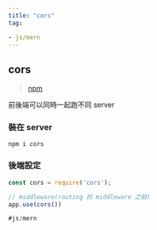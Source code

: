```yaml
---
title: "cors"
tag: 

- js/mern
---
```

## cors
>[npm](https://www.npmjs.com/package/cors)

前後端可以同時一起跑不同 server 

### 裝在 server
```shell
npm i cors
```
### 後端設定
```js
const cors = require('cors');

// middleware(routing 的 middleware 之前)
app.use(cors())

#js/mern 